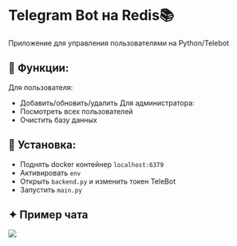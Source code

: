 # Telegram Bot на Redis📚
Приложение для управления пользователями на Python/Telebot

## 💬 Функции:
Для пользователя:
- Добавить/обновить/удалить
Для администратора:
- Посмотреть всех пользователей
- Очистить базу данных

## 📝 Установка:
- Поднять docker контейнер `localhost:6379`
- Активировать `env`
- Открыть `backend.py` и изменить токен TeleBot
- Запустить `main.py`

## ✦ Пример чата
<img src="https://github.com/xgorprod/TGBot_Redis/assets/69267941/40f840d0-1191-43f8-8b16-db5662ce83d9"></img>
